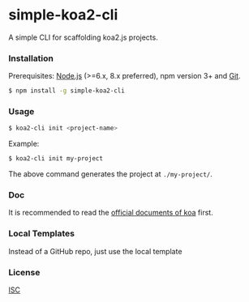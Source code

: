 # simple-koa2-cli

A simple CLI for scaffolding koa2.js projects.

### Installation

Prerequisites: [Node.js](https://nodejs.org/en/) (>=6.x, 8.x preferred), npm version 3+ and [Git](https://git-scm.com/).

``` bash
$ npm install -g simple-koa2-cli
```

### Usage

``` bash
$ koa2-cli init <project-name>
```

Example:

``` bash
$ koa2-cli init my-project
```

The above command generates the project at `./my-project/`.

### Doc

It is recommended to read the [official documents of koa](https://koa.bootcss.com/) first.

### Local Templates

Instead of a GitHub repo, just use the local template

### License

[ISC](http://opensource.org/licenses/ISC)
